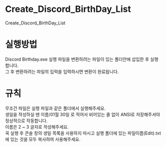 # Create_Discord_BirthDay_List
 Create_Discord_BirthDay_List

# 실행방법
 Discord Birthday.exe 실행 파일을 변환하려는 파일이 있는 폴더안에 삽입한 후 실행합니다.  
 그 후 변환하려는 파일의 입력을 입력하시면 변환이 완료됩니다.  
 
# 규칙
 무조건 파일은 실행 파일과 같은 폴더에서 실행해주세요.  
 생일을 작성하실 땐 이름/01월 30일 로 적어서 비어있는 줄 없이 ANSI로 저장해주셔야 정상적으로 작동합니다.  
 이름은 2 ~ 3 글자로 작성해주세요.  
 꼭 실행 후 콘솔 창의 생일 목록을 사용하지 마시고 실행 폴더에 있는 파일이름(Edit).txt 에 있는 것을 모두 복사하여 사용해주세요.